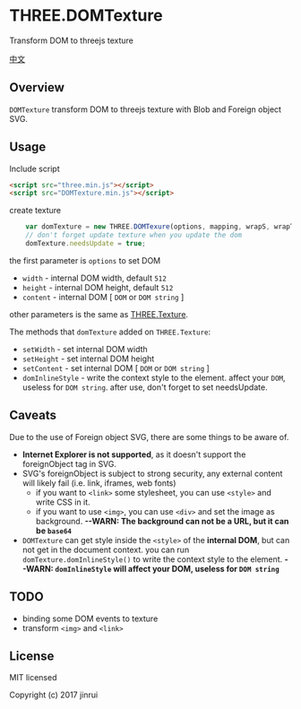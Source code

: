 # THREE.DOMTexture
Transform DOM to threejs texture

[中文](README_CN.md)
## Overview
```DOMTexture``` transform DOM to threejs texture with Blob and Foreign object SVG.
## Usage
Include script
```html
<script src="three.min.js"></script>
<script src="DOMTexture.min.js"></script>
```
create texture
```javascript
    var domTexture = new THREE.DOMTexure(options, mapping, wrapS, wrapT, magFilter, minFilter, format, type, anisotropy)
    // don't forget update texture when you update the dom
    domTexture.needsUpdate = true;
```
the first parameter is ```options``` to set DOM
* ```width``` - internal DOM width, default ```512```
* ```height``` - internal DOM height, default ```512```
* ```content``` - internal DOM [ ```DOM``` or ```DOM string``` ]

other parameters is the same as [THREE.Texture](https://threejs.org/docs/index.html#api/textures/Texture).

The methods that ```domTexture``` added on ```THREE.Texture```:
* ```setWidth``` - set internal DOM width
* ```setHeight``` - set internal DOM height
* ```setContent``` -  set internal DOM [ ```DOM``` or ```DOM string``` ]
* ```domInlineStyle``` - write the context style to the element. affect your ```DOM```, useless for ```DOM string```.
after use, don't forget to set needsUpdate.

## Caveats
Due to the use of Foreign object SVG, there are some things to be aware of.
* __Internet Explorer is not supported__, as it doesn't support the foreignObject tag in SVG.
* SVG's foreignObject is subject to strong security, any external content will likely fail (i.e. link, iframes, web fonts)
    - if you want to ```<link>``` some stylesheet, you can use ```<style>``` and write CSS in it.
    - if you want to use ```<img>```, you can use ```<div>``` and set the image as background. __--WARN: The background can not be a URL, but it can be ```base64```__
* ```DOMTexture``` can get style inside the ```<style>``` of the __internal DOM__, but can not get in the document context. you can run ```domTexture.domInlineStyle()``` to write the context style to the element. __--WARN: ```domInlineStyle``` will affect your DOM, useless for ```DOM string```__

## TODO
* binding some DOM events to texture
* transform ```<img>``` and ```<link>```

## License
MIT licensed

Copyright (c) 2017 jinrui